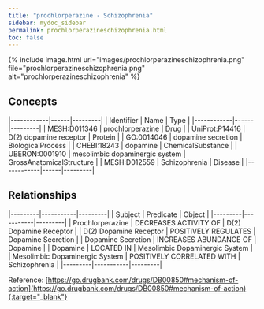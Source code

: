 ```yaml
---
title: "prochlorperazine - Schizophrenia"
sidebar: mydoc_sidebar
permalink: prochlorperazineschizophrenia.html
toc: false 
---
```


{% include image.html url="images/prochlorperazineschizophrenia.png" file="prochlorperazineschizophrenia.png" alt="prochlorperazineschizophrenia" %}

## Concepts

|------------|------|---------|
| Identifier | Name | Type    |
|------------|------|---------|
| MESH:D011346 | prochlorperazine | Drug |
| UniProt:P14416 | D(2) dopamine receptor | Protein |
| GO:0014046 | dopamine secretion | BiologicalProcess |
| CHEBI:18243 | dopamine | ChemicalSubstance |
| UBERON:0001910 | mesolimbic dopaminergic system | GrossAnatomicalStructure |
| MESH:D012559 | Schizophrenia | Disease |
|------------|------|---------|

## Relationships

|---------|-----------|---------|
| Subject | Predicate | Object  |
|---------|-----------|---------|
| Prochlorperazine | DECREASES ACTIVITY OF | D(2) Dopamine Receptor |
| D(2) Dopamine Receptor | POSITIVELY REGULATES | Dopamine Secretion |
| Dopamine Secretion | INCREASES ABUNDANCE OF | Dopamine |
| Dopamine | LOCATED IN | Mesolimbic Dopaminergic System |
| Mesolimbic Dopaminergic System | POSITIVELY CORRELATED WITH | Schizophrenia |
|---------|-----------|---------|

Reference: [https://go.drugbank.com/drugs/DB00850#mechanism-of-action](https://go.drugbank.com/drugs/DB00850#mechanism-of-action){:target="_blank"}